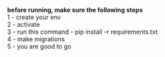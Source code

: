 <b> before running, make sure the following steps </b> <br>
1 - create your env <br>
2 - activate <br>
3 - run this command - <span> pip install -r requirements.txt </span> <br>
4 - make migrations <br>
5 - you are good to go <br>
